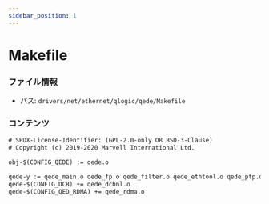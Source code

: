 ```yaml
---
sidebar_position: 1
---
```

# Makefile

### ファイル情報

- パス: `drivers/net/ethernet/qlogic/qede/Makefile`

### コンテンツ

```txt
# SPDX-License-Identifier: (GPL-2.0-only OR BSD-3-Clause)
# Copyright (c) 2019-2020 Marvell International Ltd.

obj-$(CONFIG_QEDE) := qede.o

qede-y := qede_main.o qede_fp.o qede_filter.o qede_ethtool.o qede_ptp.o
qede-$(CONFIG_DCB) += qede_dcbnl.o
qede-$(CONFIG_QED_RDMA) += qede_rdma.o

```
